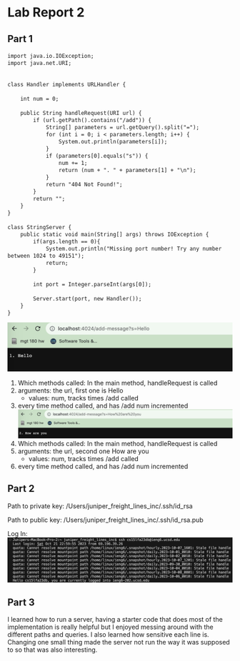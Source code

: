 # Lab Report 2

## Part 1
```
import java.io.IOException;
import java.net.URI;


class Handler implements URLHandler {

    int num = 0;

    public String handleRequest(URI url) {
        if (url.getPath().contains("/add")) {
            String[] parameters = url.getQuery().split("=");
            for (int i = 0; i < parameters.length; i++) {
                System.out.println(parameters[i]);
            }
            if (parameters[0].equals("s")) {
                num += 1;
                return (num + ". " + parameters[1] + "\n");    
            }
            return "404 Not Found!";
        }
        return "";
    }
}
    
class StringServer {
    public static void main(String[] args) throws IOException {
        if(args.length == 0){
            System.out.println("Missing port number! Try any number between 1024 to 49151");
            return;
        }

        int port = Integer.parseInt(args[0]);

        Server.start(port, new Handler());
    }
}
```

![Image](Hello.png)
1. Which methods called: In the main method, handleRequest is called
2. arguments: the url, first one is Hello
    - values: num, tracks times /add called
3. every time method called, and has /add num incremented
![Image](How.png)
1. Which methods called: In the main method, handleRequest is called
2. arguments: the url, second one How are you
    - values: num, tracks times /add called
3. every time method called, and has /add num incremented

## Part 2
Path to private key: /Users/juniper_freight_lines_inc/.ssh/id_rsa

Path to public key: /Users/juniper_freight_lines_inc/.ssh/id_rsa.pub

Log In: 
![Image](loggingIn.png)

## Part 3
I learned how to run a server, having a starter code that does most of the implementation is really helpful but I enjoyed messing around with the different paths and queries. I also learned how sensitive each line is. Changing one small thing made the server not run the way it was supposed to so that was also interesting. 
